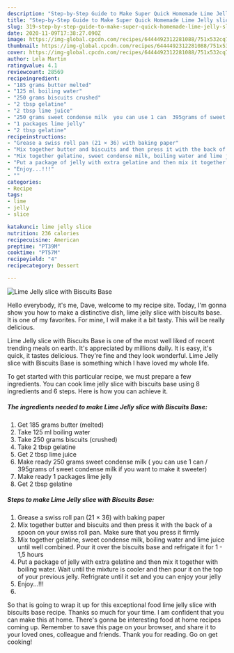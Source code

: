 ```yaml
---
description: "Step-by-Step Guide to Make Super Quick Homemade Lime Jelly slice with Biscuits Base"
title: "Step-by-Step Guide to Make Super Quick Homemade Lime Jelly slice with Biscuits Base"
slug: 319-step-by-step-guide-to-make-super-quick-homemade-lime-jelly-slice-with-biscuits-base
date: 2020-11-09T17:38:27.090Z
image: https://img-global.cpcdn.com/recipes/6444492312281088/751x532cq70/lime-jelly-slice-with-biscuits-base-recipe-main-photo.jpg
thumbnail: https://img-global.cpcdn.com/recipes/6444492312281088/751x532cq70/lime-jelly-slice-with-biscuits-base-recipe-main-photo.jpg
cover: https://img-global.cpcdn.com/recipes/6444492312281088/751x532cq70/lime-jelly-slice-with-biscuits-base-recipe-main-photo.jpg
author: Lela Martin
ratingvalue: 4.1
reviewcount: 28569
recipeingredient:
- "185 grams butter melted"
- "125 ml boiling water"
- "250 grams biscuits crushed"
- "2 tbsp gelatine"
- "2 tbsp lime juice"
- "250 grams sweet condense milk  you can use 1 can  395grams of sweet condense milk if you want to make it sweeter"
- "1 packages lime jelly"
- "2 tbsp gelatine"
recipeinstructions:
- "Grease a swiss roll pan (21 × 36) with baking paper"
- "Mix together butter and biscuits and then press it with the back of a spoon on your swiss roll pan. Make sure that you press it firmly"
- "Mix together gelatine, sweet condense milk, boiling water and lime juice until well combined. Pour it over the biscuits base and refrigate it for 1 - 1,5 hours"
- "Put a package of jelly with extra gelatine and then mix it together with boiling water. Wait until the mixture is cooler and then pour it on the top of your previous jelly. Refrigrate until it set and you can enjoy your jelly"
- "Enjoy...!!!"
- ""
categories:
- Recipe
tags:
- lime
- jelly
- slice

katakunci: lime jelly slice 
nutrition: 236 calories
recipecuisine: American
preptime: "PT39M"
cooktime: "PT57M"
recipeyield: "4"
recipecategory: Dessert

---
```



![Lime Jelly slice with Biscuits Base](https://img-global.cpcdn.com/recipes/6444492312281088/751x532cq70/lime-jelly-slice-with-biscuits-base-recipe-main-photo.jpg)

Hello everybody, it's me, Dave, welcome to my recipe site. Today, I'm gonna show you how to make a distinctive dish, lime jelly slice with biscuits base. It is one of my favorites. For mine, I will make it a bit tasty. This will be really delicious.

Lime Jelly slice with Biscuits Base is one of the most well liked of recent trending meals on earth. It's appreciated by millions daily. It is easy, it's quick, it tastes delicious. They're fine and they look wonderful. Lime Jelly slice with Biscuits Base is something which I have loved my whole life.




To get started with this particular recipe, we must prepare a few ingredients. You can cook lime jelly slice with biscuits base using 8 ingredients and 6 steps. Here is how you can achieve it.

<!--inarticleads1-->

##### The ingredients needed to make Lime Jelly slice with Biscuits Base:

1. Get 185 grams butter (melted)
1. Take 125 ml boiling water
1. Take 250 grams biscuits (crushed)
1. Take 2 tbsp gelatine
1. Get 2 tbsp lime juice
1. Make ready 250 grams sweet condense milk ( you can use 1 can / 395grams of sweet condense milk if you want to make it sweeter)
1. Make ready 1 packages lime jelly
1. Get 2 tbsp gelatine




<!--inarticleads2-->

##### Steps to make Lime Jelly slice with Biscuits Base:

1. Grease a swiss roll pan (21 × 36) with baking paper
1. Mix together butter and biscuits and then press it with the back of a spoon on your swiss roll pan. Make sure that you press it firmly
1. Mix together gelatine, sweet condense milk, boiling water and lime juice until well combined. Pour it over the biscuits base and refrigate it for 1 - 1,5 hours
1. Put a package of jelly with extra gelatine and then mix it together with boiling water. Wait until the mixture is cooler and then pour it on the top of your previous jelly. Refrigrate until it set and you can enjoy your jelly
1. Enjoy...!!!
1. 




So that is going to wrap it up for this exceptional food lime jelly slice with biscuits base recipe. Thanks so much for your time. I am confident that you can make this at home. There's gonna be interesting food at home recipes coming up. Remember to save this page on your browser, and share it to your loved ones, colleague and friends. Thank you for reading. Go on get cooking!
